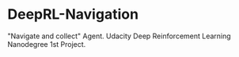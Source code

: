 # DeepRL-Navigation
"Navigate and collect" Agent. Udacity Deep Reinforcement Learning Nanodegree 1st Project.
